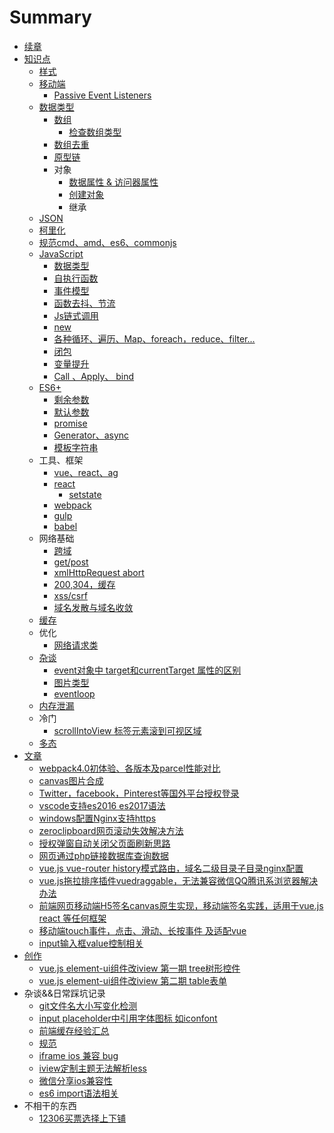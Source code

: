 # Summary

* [续章](xu-zhang.md)
* [知识点](README.md)
  * [样式](yang-shi.md)
  * [移动端](yi-dong-duan.md)
    * [Passive Event Listeners](yi-dong-duan/passive-event-listeners.md)
  * [数据类型](shu-ju-lei-xing.md)
    * [数组](shu-ju-lei-xing/shu-zu.md)
      * [检查数组类型](shu-ju-lei-xing/shu-zu/jian-cha-shu-zu-lei-xing.md)
    * [数组去重](shu-ju-lei-xing/shu-zu-qu-zhong.md)
    * [原型链](shu-ju-lei-xing/yuan-xing-lian.md)
    * 对象
      * [数据属性 & 访问器属性](shu-ju-lei-xing/shu-ju-shu-xing-and-fang-wen-qi-shu-xing.md)
      * [创建对象](shu-ju-lei-xing/chuang-jian-dui-xiang.md)
      * 继承
  * [JSON](json.md)
  * [柯里化](ke-li-hua.md)
  * [规范cmd、amd、es6、commonjs](gui-fan-cmd-amd-es6-commonjs.md)
  * [JavaScript](javascript.md)
    * [数据类型](javascript/shu-ju-lei-xing.md)
    * [自执行函数](javascript/zi-zhi-xing-han-shu.md)
    * [事件模型](javascript/shi-jian-mo-xing.md)
    * [函数去抖、节流](javascript/han-shu-qu-dou-3001-jie-liu.md)
    * [Js链式调用](javascript/jslian-shi-diao-yong.md)
    * [new](javascript/new.md)
    * [各种循环、遍历、Map、foreach，reduce、filter...](javascript/ge-zhong-xun-huan-3001-bian-li-3001-map-foreach-reduce-filter.md)
    * [闭包](javascript/bi-bao.md)
    * [变量提升](javascript/bian-liang-ti-sheng.md)
    * [Call 、Apply、 bind](javascript/call-apply-bind.md)
  * [ES6+](es6+.md)
    * [剩余参数](es6+/sheng-yu-can-shu.md)
    * [默认参数](es6+/mo-ren-can-shu.md)
    * [promise](es6+/promise.md)
    * [Generator、async](es6+/generatorasync.md)
    * [模板字符串](es6+/mo-ban-zi-fu-chuan.md)
  * 工具、框架
    * [vue、react、ag](shuang-xiang-bang-ding-yuan-li.md)
    * [react](react.md)
      * [setstate](react/setstate.md)
    * [webpack](webpack.md)
    * [gulp](gulp.md)
    * [babel](babel.md)
  * 网络基础
    * [跨域](kua-yu.md)
    * [get/post](getpost.md)
    * [xmlHttpRequest abort](xmlhttprequest-abort.md)
    * [200,304，缓存](200304ff0c-huan-cun.md)
    * [xss/csrf](xsscsrf.md)
    * [域名发散与域名收敛](yu-ming-fa-san-yu-yu-ming-shou-lian.md)
  * [缓存](huan-cun.md)
  * 优化
    * [网络请求类](wang-luo-lei-xing.md)
  * [杂谈](za-tan.md)
    * [event对象中 target和currentTarget 属性的区别](eventdui-xiang-zhong-target-he-currenttarget-shu-xing-de-qu-bie.md)
    * [图片类型](tu-pian-lei-xing.md)
    * [eventloop](eventloop.md)
  * [内存泄漏](nei-cun-xie-lou.md)
  * 冷门
    * [scrollIntoView 标签元素滚到可视区域](scrollintoview-biao-qian-yuan-su-gun-dao-ke-shi-qu-yu.md)
  * [多态](duo-tai.md)
* [文章](wen-zhang.md)
  * [webpack4.0初体验、各版本及parcel性能对比](wen-zhang/webpack40chu-ti-yan-3001-ge-ban-ben-ji-parcel-xing-neng-dui-bi.md)
  * [canvas图片合成](wen-zhang/canvastu-pian-he-cheng.md)
  * [Twitter，facebook，Pinterest等国外平台授权登录](twitterfacebookpinterestdeng-guo-wai-ping-tai-shou-quan-deng-lu.md)
  * [vscode支持es2016 es2017语法](vscodezhi-chi-es2016-es2017-yu-fa.md)
  * [windows配置Nginx支持https](windowspei-zhi-nginx-zhi-chi-https.md)
  * [zeroclipboard网页滚动失效解决方法](zeroclipboardwang-ye-gun-dong-shi-xiao-jie-jue-fang-fa.md)
  * [授权弹窗自动关闭父页面刷新思路](shou-quan-dan-chuang-zi-dong-guan-bi-fu-ye-mian-shua-xin-si-lu.md)
  * [网页通过php链接数据库查询数据](wang-ye-tong-guo-php-lian-jie-shu-ju-ku-cha-xun-shu-ju.md)
  * [vue.js vue-router history模式路由，域名二级目录子目录nginx配置](wen-zhang/vuejs-vue-router-historymo-shi-lu-you-ff0c-yu-ming-er-ji-mu-lu-zi-mu-lu-nginx-pei-zhi.md)
  * [vue.js拖拉排序插件vuedraggable，无法兼容微信QQ腾讯系浏览器解决办法](wen-zhang/vuejstuo-la-pai-xu-cha-jian-vuedraggable-ff0c-wu-fa-jian-rong-wei-xin-qq-teng-xun-xi-liu-lan-qi-jie-jue-ban-fa.md)
  * [前端网页移动端H5签名canvas原生实现，移动端签名实践，适用于vue.js react 等任何框架](wen-zhang/qian-duan-wang-ye-yi-dong-duan-h5-qian-ming-canvas-yuan-sheng-shi-xian-ff0c-yi-dong-duan-qian-ming-shi-jian-ff0c-shi-yong-yu-vue-js-react-deng-ren-he-kuang-jia.md)
  * [移动端touch事件，点击、滑动、长按事件  及适配vue](wen-zhang/yi-dong-duan-touch-shi-jian-ff0c-dian-ji-3001-hua-dong-3001-chang-an-shi-jian-ji-shi-pei-vue.md)
  * [input输入框value控制相关](wen-zhang/inputshu-ru-kuang-value-kong-zhi-xiang-guan.md)
* [创作](chuang-zuo.md)
  * [vue.js element-ui组件改iview 第一期 tree树形控件](chuang-zuo/vue-element-ui-tree-shu-xing-kong-jian-gai-iview.md)
  * [vue.js element-ui组件改iview  第二期  table表单](chuang-zuo/vuejs-element-uizu-jian-gai-iview-di-er-qi-table-biao-dan.md)
* 杂谈&&日常踩坑记录
  * [git文件名大小写变化检测](gitwen-jian-ming-da-xiao-xie-xiu-gai-mo-ren-bu-jian-ce.md)
  * [input placeholder中引用字体图标 如iconfont](input-placeholderzhong-yin-yong-zi-ti-tu-biao-ru-iconfont.md)
  * [前端缓存经验汇总](wu-ti.md)
  * [规范](gui-fan.md)
  * [iframe ios 兼容 bug](iframe-ios-jian-rong-bug.md)
  * [iview定制主题无法解析less](iviewding-zhi-zhu-ti-wu-fa-jie-xi-less.md)
  * [微信分享ios兼容性](wei-xin-fen-xiang-ios-jian-rong-xing.md)
  * [es6 import语法相关](es6-importyu-fa-xiang-guan.md)
* 不相干的东西
  * [12306买票选择上下铺](12306mai-piao-xuan-ze-shang-xia-pu.md)

